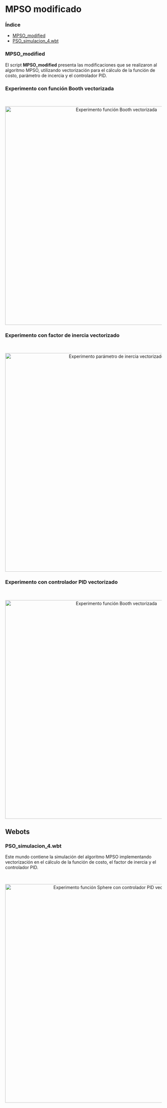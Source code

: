 # MPSO modificado
### Índice
- [MPSO_modified](#mpso_modified)
- [PSO_simulacion_4.wbt](#pso_simulacion_4wbt)

### MPSO_modified
El script **MPSO_modified** presenta las modificaciones que se realizaron al algoritmo MPSO, utilizando vectorización para el cálculo de la función de costo, parámetro de incercia y el controlador PID.

### Experimento con función Booth vectorizada
<br><div align="center">
    <img src="Figuras/booth_fitness_1.gif" width="700" height="auto" alt="Experimento función Booth vectorizada"><br>
</div>

### Experimento con factor de inercia vectorizado 
<br><div align="center">
    <img src="Figuras/boot_inercia.gif" width="700" height="auto" alt="Experimento parámetro de inercia vectorizado"><br>
</div>

### Experimento con controlador PID vectorizado
<br><div align="center">
    <img src="Figuras/sphere_pid.gif" width="700" height="auto" alt="Experimento función Booth vectorizada"><br>
</div>


## Webots 
### PSO_simulacion_4.wbt
Este mundo contiene la simulación del algoritmo MPSO implementando vectorización en el cálculo de la función de costo, el factor de inercia y el controlador PID.

<br><div align="center">
    <img src="Figuras/sphere_pid.gif" width="700" height="auto" alt="Experimento función Sphere con controlador PID vectorizado"><br>
</div>

